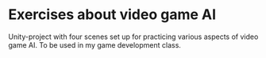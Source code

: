 # Exercises about video game AI
Unity-project with four scenes set up for practicing various aspects of video game AI. To be used in my game development class.
